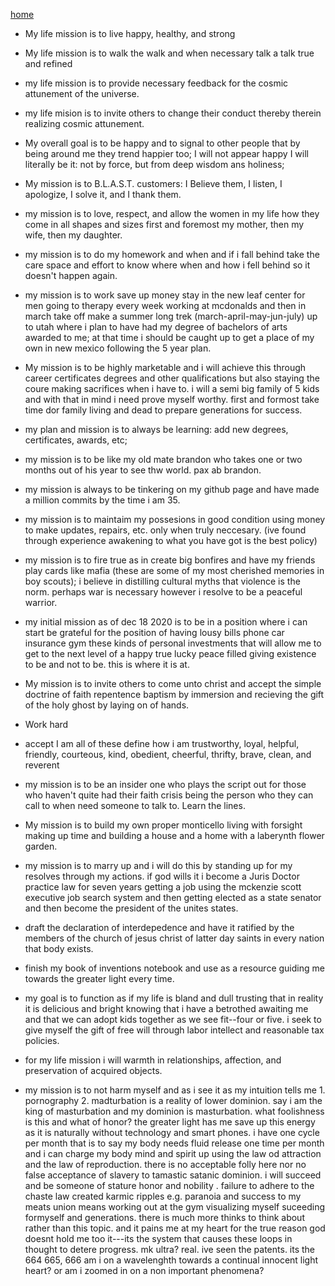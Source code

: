[home](justinmovickthemovie.github.io/README.md)

* My life mission is to live happy, healthy, and strong
* My life mission is to walk the walk and when necessary talk a talk true and refined
* my life mission is to provide necessary feedback for the cosmic attunement of the universe.
* my life mision is to invite others to change their conduct thereby therein realizing cosmic attunement.
* My overall goal is to be happy and to signal to other people that by being around me they trend happier too; I will not appear happy I will literally be it: not by force, but from deep wisdom ans holiness; 
* My mission is to B.L.A.S.T. customers: I Believe them, I listen, I apologize, I solve it, and I thank them.
* my mission is to love, respect, and allow the women in my life how they come in all shapes and sizes first and foremost my mother, then my wife, then my daughter.
* my mission is to do my homework and when and if i fall behind take the care space and effort to know where when and how i fell behind so it doesn't happen again.

* <strikethrough>my mission is to work save up money stay in the new leaf center for men going to therapy every week working at mcdonalds and then in march take off make a summer long trek (march-april-may-jun-july) up to utah where i plan to have had my degree of bachelors of arts awarded to me; at that time i should be caught up to get a place of my own in new mexico following the 5 year plan.</strikethrough>

* My mission is to be highly marketable and i will achieve this through career certificates degrees and other qualifications but also staying the coure making sacrifices when i have to. i will a semi big family of 5 kids and with that in mind i need prove myself worthy. first and formost take time dor family living and dead to prepare generations for success.

* my plan and mission is to always be learning: add new degrees, certificates, awards, etc;

* my mission is to be like my old mate brandon who takes one or two months out of his year to see thw world. pax ab brandon.

* my mission is always to be tinkering on my github page and have made a million commits by the time i am 35.

* my mission is to maintaim my possesions in good condition using money to make updates, repairs, etc. only when truly neccesary. (ive found through experience awakening to what you have got is the best policy)


* my mission is to fire true as in create big bonfires and have my friends play cards like mafia (these are some of my most cherished memories in boy scouts); i believe in distilling cultural myths that violence is the norm. perhaps war is necessary however i resolve to be a peaceful warrior.

* my initial mission as of dec 18 2020 is to be in a position where i can start be grateful for the position of having lousy bills phone car insurance gym these kinds of personal investments that will allow me to get to the next level of a happy true lucky peace filled giving existence to be and not to be. this is where it is at.

* My mission is to invite others to come unto christ and accept the simple doctrine of faith repentence baptism by immersion and recieving the gift of the holy ghost by laying on of hands.

* Work hard

* accept I am all of these define how i am trustworthy, loyal, helpful, friendly, courteous, kind, obedient, cheerful, thrifty, brave, clean, and reverent

* my mission is to be an insider one who plays the script out for those who haven't quite had their faith crisis being the person who they can call to when need someone to talk to. Learn the lines.

* My mission is to build my own proper monticello living with forsight making up time and building a house and a home with a laberynth flower garden.

* my mission is to marry up and i will do this by standing up for my resolves through my actions. if god wills it i become a Juris Doctor practice law for seven years getting a job using the mckenzie scott executive job search system and then getting elected as a state senator and then become the president of the unites states.

* draft the declaration of interdepedence and have it ratified by the members of the church of jesus christ of latter day saints in every nation that body exists.

* finish my book of inventions notebook and use as a resource guiding me towards the greater light every time.

* my goal is to function as if my life is bland and dull trusting that in reality it is delicious and bright knowing that i have a betrothed awaiting me and that we can adopt kids together as we see fit--four or five. i seek to give myself the gift of free will through labor intellect and reasonable tax policies.

* for my life mission i will warmth in relationships, affection, and preservation of acquired objects.

* my mission is to not harm myself and as i see it as my intuition tells me 1. pornography 2. madturbation is a reality of lower dominion. say i am the king of masturbation and my dominion is masturbation. what foolishness is this and what of honor? the greater light has me save up this energy as it is naturally without technology and smart phones. i have one cycle per month that is to say my body needs fluid release one time per month and i can charge my body mind and spirit up  using the law od attraction and the law of reproduction. there is no acceptable folly here nor no false acceptance of slavery to tamastic satanic dominion. i will succeed and be someone of stature honor and nobility
. failure to adhere to the chaste law created karmic ripples e.g. paranoia and success to my meats union means working out at the gym visualizing myself suceeding formyself and generations. there is much more thinks to think about rather than this topic. and it pains me at my heart for the true reason god doesnt hold me too it---its the system that causes these loops in thought to detere progress. mk ultra? real. ive seen the patents. its the 664 665, 666 am i on a wavelenghth towards a continual innocent light heart? or am i zoomed in on a non important phenomena?
